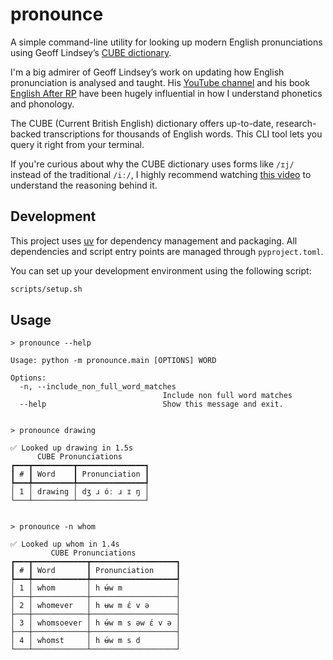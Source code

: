 # pronounce

A simple command-line utility for looking up modern English pronunciations using Geoff
Lindsey’s [CUBE dictionary](http://seas3.elte.hu/cube/index.pl?s=cube&grammar=1&fullw=1).

I'm a big admirer of Geoff Lindsey’s work on updating how English pronunciation is analysed and taught. His [YouTube
channel](https://www.youtube.com/@DrGeoffLindsey) and his
book [English After RP](https://www.englishspeechservices.com/english-after-rp/) have been hugely influential in how I
understand phonetics and phonology.

The CUBE (Current British English) dictionary offers up-to-date, research-backed transcriptions for thousands of English
words. This CLI tool lets you query it right from your terminal.

If you're curious about why the CUBE dictionary uses forms like `/ɪj/` instead of the traditional `/iː/`, I highly
recommend watching [this video](https://www.youtube.com/watch?v=gtnlGH055TA) to understand the reasoning behind it.

## Development

This project uses [uv](https://github.com/astral-sh/uv) for dependency management and packaging. All dependencies and
script entry points are managed through `pyproject.toml`.

You can set up your development environment using the following script:

```bash
scripts/setup.sh
```

## Usage

```
> pronounce --help

Usage: python -m pronounce.main [OPTIONS] WORD

Options:
  -n, --include_non_full_word_matches
                                  Include non full word matches
  --help                          Show this message and exit.


> pronounce drawing

✅ Looked up drawing in 1.5s
      CUBE Pronunciations      
┏━━━┳━━━━━━━━━┳━━━━━━━━━━━━━━━┓
┃ # ┃ Word    ┃ Pronunciation ┃
┡━━━╇━━━━━━━━━╇━━━━━━━━━━━━━━━┩
│ 1 │ drawing │ dʒ ɹ óː ɹ ɪ ŋ │
└───┴─────────┴───────────────┘


> pronounce -n whom

✅ Looked up whom in 1.4s
         CUBE Pronunciations          
┏━━━┳━━━━━━━━━━━━┳━━━━━━━━━━━━━━━━━━━┓
┃ # ┃ Word       ┃ Pronunciation     ┃
┡━━━╇━━━━━━━━━━━━╇━━━━━━━━━━━━━━━━━━━┩
│ 1 │ whom       │ h ʉ́w m            │
├───┼────────────┼───────────────────┤
│ 2 │ whomever   │ h ʉw m ɛ́ v ə      │
├───┼────────────┼───────────────────┤
│ 3 │ whomsoever │ h ʉ́w m s əw ɛ́ v ə │
├───┼────────────┼───────────────────┤
│ 4 │ whomst     │ h ʉ́w m s d        │
└───┴────────────┴───────────────────┘
```
